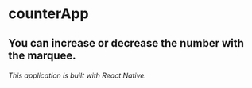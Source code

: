 # counterApp

## You can increase or decrease the number with the marquee.
###### This application is built with React Native.

